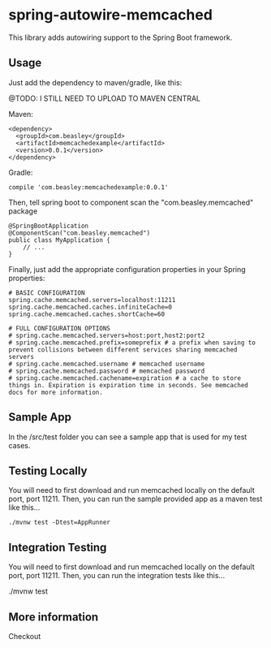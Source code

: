# spring-autowire-memcached

This library adds autowiring support to the Spring Boot framework.

## Usage

Just add the dependency to maven/gradle, like this:

@TODO: I STILL NEED TO UPLOAD TO MAVEN CENTRAL

Maven:

    <dependency>
      <groupId>com.beasley</groupId>
      <artifactId>memcachedexample</artifactId>
      <version>0.0.1</version>
    </dependency>

Gradle:

    compile 'com.beasley:memcachedexample:0.0.1'

Then, tell spring boot to component scan the "com.beasley.memcached" package

    @SpringBootApplication
    @ComponentScan("com.beasley.memcached")
    public class MyApplication {
        // ...
    }

Finally, just add the appropriate configuration properties in your Spring properties:

    # BASIC CONFIGURATION
    spring.cache.memcached.servers=localhost:11211
    spring.cache.memcached.caches.infiniteCache=0
    spring.cache.memcached.caches.shortCache=60

    # FULL CONFIGURATION OPTIONS
    # spring.cache.memcached.servers=host:port,host2:port2
    # spring.cache.memcached.prefix=someprefix # a prefix when saving to prevent collisions between different services sharing memcached servers
    # spring.cache.memcached.username # memcached username
    # spring.cache.memcached.password # memcached password
    # spring.cache.memcached.cachename=expiration # a cache to store things in. Expiration is expiration time in seconds. See memcached docs for more information.

## Sample App

In the /src/test folder you can see a sample app that is used for my test cases.

## Testing Locally

You will need to first download and run memcached locally on the default port, port 11211. Then, you can run the sample
provided app as a maven test like this...

    ./mvnw test -Dtest=AppRunner

## Integration Testing

You will need to first download and run memcached locally on the default port, port 11211. Then, you can run the
integration tests like this...

./mvnw test

## More information

Checkout
